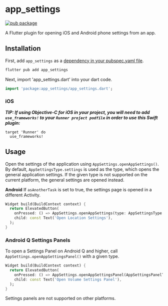# app_settings

[![pub package](https://img.shields.io/pub/v/app_settings.svg)](https://pub.dartlang.org/packages/app_settings)

A Flutter plugin for opening iOS and Android phone settings from an app.

## Installation

First, add `app_settings` as a [dependency in your pubspec.yaml file](https://pub.dev/packages/app_settings).

```dart
flutter pub add app_settings
```

Next, import 'app_settings.dart' into your dart code.

```dart
import 'package:app_settings/app_settings.dart';
```

### iOS
  ***TIP: If using Objective-C for iOS in your project, you will need to add `use_frameworks!` to your `Runner project podfile` in order to use this Swift plugin:***

```pod
target 'Runner' do
  use_frameworks!
```

## Usage

Open the settings of the application using `AppSettings.openAppSettings()`.
By default, `AppSettingsType.settings` is used as the type, which opens the general application settings.
If the given type is not supported on the current platform, the general settings are opened instead.

**Android** If `asAnotherTask` is set to true, the settings page is opened in a different Activity.

```dart
Widget build(BuildContext context) {
  return ElevatedButton(
    onPressed: () => AppSettings.openAppSettings(type: AppSettingsType.location),
    child: const Text('Open Location Settings'),
  );
}
```

### Android Q Settings Panels

To open a Settings Panel on Android Q and higher,
call `AppSettings.openAppSettingsPanel()` with a given type.

```dart
Widget build(BuildContext context) {
  return ElevatedButton(
    onPressed: () => AppSettings.openAppSettingsPanel(AppSettingsPanelType.volume),
    child: const Text('Open Volume Settings Panel'),
  );
}
```

Settings panels are not supported on other platforms.
